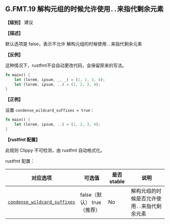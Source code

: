 ## G.FMT.19  解构元组的时候允许使用`..`来指代剩余元素

**【级别】** 建议

**【描述】**

默认选项是 false，表示不允许 解构元组的时候使用`..`来指代剩余元素

**【反例】**

这种情况下，rustfmt不会自动更改代码，会保留原来的写法。

```rust
fn main() {
    let (lorem, ipsum, _, _) = (1, 2, 3, 4);
    let (lorem, ipsum, ..) = (1, 2, 3, 4);
}
```

**【正例】**

设置 `condense_wildcard_suffixes = true` :

```rust
fn main() {
    let (lorem, ipsum, ..) = (1, 2, 3, 4);
}
```

**【rustfmt 配置】**

此规则 Clippy 不可检测，由 rustfmt 自动格式化。

rustfmt 配置：

| 对应选项                                                     | 可选值                      | 是否 stable | 说明                                         |
| ------------------------------------------------------------ | --------------------------- | ----------- | -------------------------------------------- |
| [`condense_wildcard_suffixes`](https://rust-lang.github.io/rustfmt/?#condense_wildcard_suffixes) | false（默认） true （推荐） | No          | 解构元组的时候是否允许使用`..`来指代剩余元素 |
